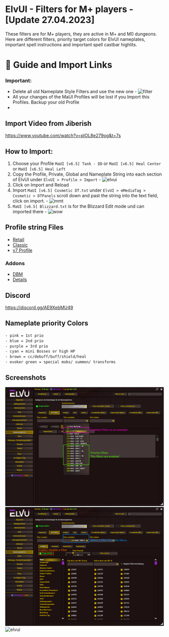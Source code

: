 # ElvUI - Filters for M+ players - [Update 27.04.2023]

These filters are for M+ players, they are active in M+ and M0 dungeons. Here are different filters, priority target colors for ElvUI nameplates, important spell instructions and important spell castbar highlits.

# 🌱 Guide and Import Links




### Important:
- Delete all old Nameplate Style Filters and use the new one - ![filter](https://github.com/mBlinkii/MaUI-ElvUI-Profile-Strings/blob/main/Screenshots/filter.png)
- All your changes of the MaUI Profiles will be lost if you Import this Profiles. Backup your old Profile
- 
## Import Video from Jiberish
https://www.youtube.com/watch?v=plOL8e279og&t=7s

## How to Import:
1. Choose your Profile `MaUI [v6.5] Tank - DD` or `MaUI [v6.5] Heal Center` or `MaUI [v6.5] Heal Left`
2. Copy the Profile, Private, Global and Nameplate String into each section of ElvUI under `ElvUI > Profile > Import` - ![elvui](https://github.com/mBlinkii/MaUI-ElvUI-Profile-Strings/blob/main/Screenshots/elvui.png)
3. Click on Import and Reload
4. Import `MaUI [v6.5] Cosmetic DT.txt` under `ElvUI > mMediaTag > Cosmetic > DTPanels` scroll down and past the string into the text field, click on import. - ![mmt](https://github.com/mBlinkii/MaUI-ElvUI-Profile-Strings/blob/main/Screenshots/mmt.png)
5. `MaUI [v6.5] Blizzard.txt` is for the Blizzard Edit mode und can imported there - ![wow](https://github.com/mBlinkii/MaUI-ElvUI-Profile-Strings/blob/main/Screenshots/wow.png)

## Profile string Files
- [Retail](https://github.com/mBlinkii/MaUI-ElvUI-Profile-Strings/tree/main/v6%20Retail)
- [Classic](https://github.com/mBlinkii/MaUI-ElvUI-Profile-Strings/tree/main/v6%20Retail/Classic)
- [v7 Profile](https://github.com/mBlinkii/MaUI-ElvUI-Profile-Strings/tree/main/v7)

### Addons
 - [DBM](https://github.com/mBlinkii/MaUI-ElvUI-Profile-Strings/blob/main/v6%20Retail/DBM.txt)
 - [Details](https://github.com/mBlinkii/MaUI-ElvUI-Profile-Strings/blob/main/v6%20Retail/Details.txt)

## Discord
https://discord.gg/AE9XebMU49

## Nameplate priority Colors
```bash
- pink = 1st prio
- blue = 2nd prio
- purple = 3rd prio
- cyan = mini Bosses or high HP
- brown = cc/debuff/buff/shield/heal
- evoker green = special mobs/ summon/ transforms
```

## Screenshots
![filter list](https://github.com/mBlinkii/MaUI-ElvUI-Profile-Strings/blob/main/Screenshots/filter%20list.png)
![filter enable](https://github.com/mBlinkii/MaUI-ElvUI-Profile-Strings/blob/main/Screenshots/filter%20enable.png)
![elvui](https://github.com/mBlinkii/MaUI-ElvUI-Profile-Strings/blob/main/Screenshots/elvui.png)
